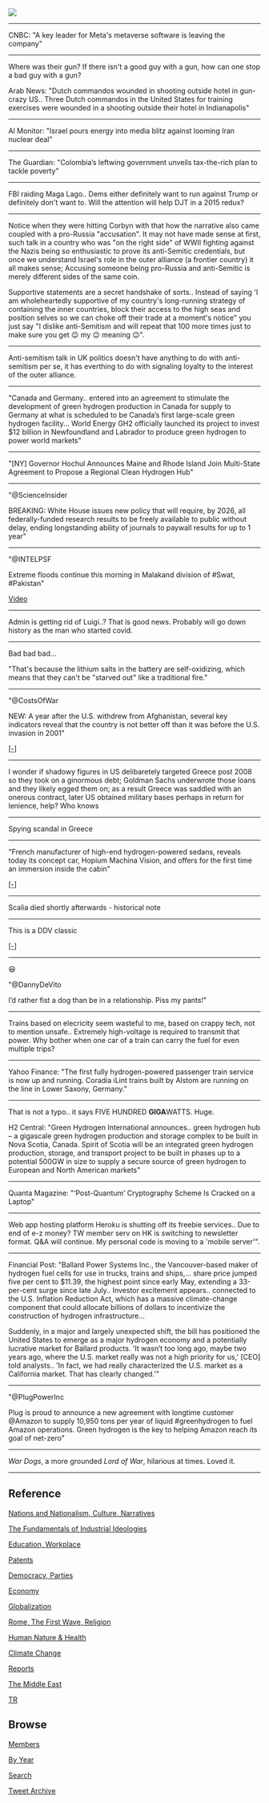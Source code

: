 <img src="https://drive.google.com/uc?export=view&id=1B2wf9R7AMH1d7Vw6e2mucLbIQ5NSjir7"/>

---

CNBC: "A key leader for Meta's metaverse software is leaving the company"

---

Where was their gun? If there isn't a good guy with a gun, how can one
stop a bad guy with a gun?

Arab News: "Dutch commandos wounded in shooting outside hotel in
gun-crazy US..  Three Dutch commandos in the United States for
training exercises were wounded in a shooting outside their hotel in
Indianapolis"

---

Al Monitor: "Israel pours energy into media blitz against looming Iran nuclear deal"

---

The Guardian: "Colombia’s leftwing government unveils tax-the-rich
plan to tackle poverty"

---

FBI raiding Maga Lago.. Dems either definitely want to run against
Trump or definitely don't want to. Will the attention will help DJT in
a 2015 redux?

---

Notice when they were hitting Corbyn with that how the narrative also
came coupled with a pro-Russia "accusation".  It may not have made
sense at first, such talk in a country who was "on the right side" of
WWII fighting against the Nazis being so enthusiastic to prove its
anti-Semitic credentials, but once we understand Israel's role in the
outer alliance (a frontier country) it all makes sense; Accusing
someone being pro-Russia and anti-Semitic is merely different sides of
the same coin.

Supportive statements are a secret handshake of sorts.. Instead of
saying 'I am wholeheartedly supportive of my country's long-running
strategy of containing the inner countries, block their access to the
high seas and position selves so we can choke off their trade at a
moment's notice" you just say "I dislike anti-Semitism and will repeat
that 100 more times just to make sure you get 😉 my 😉 meaning 😉".

---

Anti-semitism talk in UK politics doesn't have anything to do with
anti-semitism per se, it has everthing to do with signaling loyalty to
the interest of the outer alliance.

---

"Canada and Germany.. entered into an agreement to stimulate the
development of green hydrogen production in Canada for supply to
Germany at what is scheduled to be Canada’s first large-scale green
hydrogen facility... World Energy GH2 officially launched its project
to invest $12 billion in Newfoundland and Labrador to produce green
hydrogen to power world markets"

---

"[NY] Governor Hochul Announces Maine and Rhode Island Join
Multi-State Agreement to Propose a Regional Clean Hydrogen Hub"

---

"@ScienceInsider

BREAKING: White House issues new policy that will require, by 2026,
all federally-funded research results to be freely available to public
without delay, ending longstanding ability of journals to paywall
results for up to 1 year"

---

"@INTELPSF

Extreme floods continue this morning in Malakand division of #Swat,
\#Pakistan"

[Video](https://twitter.com/INTELPSF/status/1563075096289284097)

---

Admin is getting rid of Luigi..? That is good news. Probably will go
down history as the man who started covid.

---

Bad bad bad...

"That's because the lithium salts in the battery are self-oxidizing,
which means that they can't be "starved out" like a traditional fire."

---

"@CostsOfWar

NEW: A year after the U.S. withdrew from Afghanistan, several key
indicators reveal that the country is not better off than it was
before the U.S. invasion in 2001"

[[-]](https://twitter.com/CostsOfWar/status/1563220879047176193)

---

I wonder if shadowy figures in US delibaretely targeted Greece post
2008 so they took on a ginormous debt; Goldman Sachs underwrote those
loans and they likely egged them on; as a result Greece was saddled
with an onerous contract, later US obtained military bases perhaps in
return for lenience, help? Who knows

---

Spying scandal in Greece

---

"French manufacturer of high-end hydrogen-powered sedans, reveals
today its concept car, Hopium Machina Vision, and offers for the first
time an immersion inside the cabin"

[[-]](https://www.multivu.com/players/uk/9058251-hopium-machina-vision-the-hydrogen-powered-sedan-unveils-its-interior/)

---

Scalia died shortly afterwards - historical note

---

This is a DDV classic

[[-]](https://pbs.twimg.com/media/D0-7dRpWoAAw_rr?format=jpg&name=small)

---

😆 

"@DannyDeVito

I’d rather fist a dog than be in a relationship. Piss my pants!"

---

Trains based on elecricity seem wasteful to me, based on crappy tech,
not to mention unsafe.. Extremely high-voltage is required to transmit
that power. Why bother when one car of a train can carry the fuel for
even multiple trips?

---

Yahoo Finance: "The first fully hydrogen-powered passenger train
service is now up and running. Coradia iLint trains built by Alstom
are running on the line in Lower Saxony, Germany."

---

That is not a typo.. it says FIVE HUNDRED **GIGA**WATTS. Huge.

H2 Central: "Green Hydrogen International announces.. green hydrogen
hub – a gigascale green hydrogen production and storage complex to be
built in Nova Scotia, Canada. Spirit of Scotia will be an integrated
green hydrogen production, storage, and transport project to be built
in phases up to a potential 500GW in size to supply a secure source of
green hydrogen to European and North American markets"

---

Quanta Magazine: "‘Post-Quantum’ Cryptography Scheme Is Cracked on a Laptop"

---

Web app hosting platform Heroku is shutting off its freebie services..
Due to end of e-z money? TW member serv on HK is switching to
newsletter format. Q&A will continue. My personal code is moving to a
'mobile server'".

---

Financial Post: "Ballard Power Systems Inc., the Vancouver-based maker
of hydrogen fuel cells for use in trucks, trains and ships,... share
price jumped five per cent to $11.39, the highest point since early
May, extending a 33-per-cent surge since late July.. Investor
excitement appears.. connected to the U.S. Inflation Reduction Act,
which has a massive climate-change component that could allocate
billions of dollars to incentivize the construction of hydrogen
infrastructure...

Suddenly, in a major and largely unexpected shift, the bill has
positioned the United States to emerge as a major hydrogen economy and
a potentially lucrative market for Ballard products. 'It wasn’t too
long ago, maybe two years ago, where the U.S. market really was not a
high priority for us,' [CEO] told analysts.. 'In fact, we had really
characterized the U.S. market as a California market. That has clearly
changed.'"

---

"@PlugPowerInc

Plug is proud to announce a new agreement with longtime customer
@Amazon to supply 10,950 tons per year of liquid #greenhydrogen to
fuel Amazon operations. Green hydrogen is the key to helping Amazon
reach its goal of net-zero"

---

*War Dogs*, a more grounded *Lord of War*, hilarious at times. Loved it.

---

## Reference

[Nations and Nationalism, Culture, Narratives](2013/02/nations-and-nationalism.html)

[The Fundamentals of Industrial Ideologies](2011/04/fundamentals-of-industrial-ideologies.html)

[Education, Workplace](2017/09/education-workplace.html)

[Patents](2018/09/patents.html)

[Democracy, Parties](2016/11/democracy.html)

[Economy](2018/05/economy.html)

[Globalization](2018/09/globalization.html)

[Rome, The First Wave, Religion](2017/12/rome.html)

[Human Nature & Health](2020/07/human-nature.html)

[Climate Change](2018/12/climate.html)

[Reports](2019/05/reports.html)

[The Middle East](2019/07/middleeast.html)

[TR](../tr)

## Browse

[Members](2022/08/members.html)

[By Year](years.html)

[Search](search.html)

[Tweet Archive](tweets/index.html)
